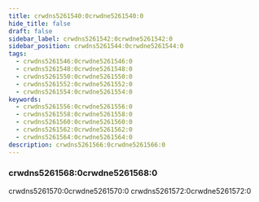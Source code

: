 ```yaml
---
title: crwdns5261540:0crwdne5261540:0
hide_title: false
draft: false
sidebar_label: crwdns5261542:0crwdne5261542:0
sidebar_position: crwdns5261544:0crwdne5261544:0
tags:
  - crwdns5261546:0crwdne5261546:0
  - crwdns5261548:0crwdne5261548:0
  - crwdns5261550:0crwdne5261550:0
  - crwdns5261552:0crwdne5261552:0
  - crwdns5261554:0crwdne5261554:0
keywords:
  - crwdns5261556:0crwdne5261556:0
  - crwdns5261558:0crwdne5261558:0
  - crwdns5261560:0crwdne5261560:0
  - crwdns5261562:0crwdne5261562:0
  - crwdns5261564:0crwdne5261564:0
description: crwdns5261566:0crwdne5261566:0
---
```


### crwdns5261568:0crwdne5261568:0

crwdns5261570:0crwdne5261570:0 crwdns5261572:0crwdne5261572:0
